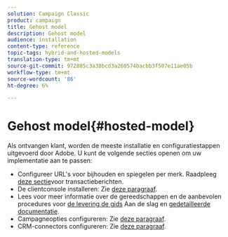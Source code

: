 ```yaml
---
solution: Campaign Classic
product: campaign
title: Gehost model
description: Gehost model
audience: installation
content-type: reference
topic-tags: hybrid-and-hosted-models
translation-type: tm+mt
source-git-commit: 972885c3a38bcd3a260574bacbb3f507e11ae05b
workflow-type: tm+mt
source-wordcount: '86'
ht-degree: 6%

---
```



# Gehost model{#hosted-model}

Als ontvangen klant, worden de meeste installatie en configuratiestappen uitgevoerd door Adobe. U kunt de volgende secties openen om uw implementatie aan te passen:

* Configureer URL&#39;s voor bijhouden en spiegelen per merk. Raadpleeg [deze sectie](../../message-center/using/configuring-multibranding.md)voor transactieberichten.
* De clientconsole installeren: Zie [deze paragraaf](../../installation/using/installing-the-client-console.md).
* Lees voor meer informatie over de gereedschappen en de aanbevolen procedures voor [de levering de gids](../../delivery/using/deliverability-key-points.md) Aan de slag en [gedetailleerde documentatie](../../delivery/using/about-deliverability.md).
* Campagneopties configureren: Zie [deze paragraaf](../../installation/using/configuring-campaign-options.md).
* CRM-connectors configureren: Zie [deze paragraaf](../../platform/using/crm-connectors.md).

